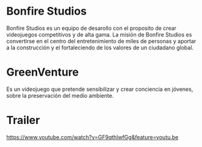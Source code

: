 # Bonfire Studios
Bonfire Studios es un equipo de desarollo con el proposito de crear videojuegos competitivos y de alta gama. 
La misión de Bonfire Studios es convertirse en el centro del entretenimiento de miles de personas y aportar a la construcción  y el fortaleciendo de los valores de un ciudadano global.
# GreenVenture
Es un videojuego que pretende sensibilizar y crear conciencia en jóvenes, sobre la preservación del medio ambiente.

# Trailer
https://www.youtube.com/watch?v=GF9qthlwfGg&feature=youtu.be

